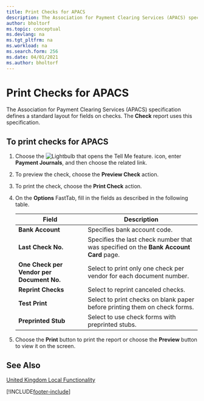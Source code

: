 ```yaml
---
title: Print Checks for APACS
description: The Association for Payment Clearing Services (APACS) specification defines a standard layout for fields on checks in the UK. The Check report uses this specification.
author: bholtorf 
ms.topic: conceptual
ms.devlang: na
ms.tgt_pltfrm: na
ms.workload: na
ms.search.form: 256
ms.date: 04/01/2021
ms.author: bholtorf
---
```

# Print Checks for APACS

The Association for Payment Clearing Services (APACS) specification defines a standard layout for fields on checks. The **Check** report uses this specification.  

## To print checks for APACS  

1.  Choose the ![Lightbulb that opens the Tell Me feature.](../../media/ui-search/search_small.png "Tell me what you want to do") icon, enter **Payment Journals**, and then choose the related link.  
2.  To preview the check, choose the **Preview Check** action.  
3.  To print the check, choose the **Print Check** action.  

4.  On the **Options** FastTab, fill in the fields as described in the following table.  

    |Field|Description|  
    |---------------------------------|---------------------------------------|  
    |**Bank Account**|Specifies bank account code.|  
    |**Last Check No.**|Specifies the last check number that was specified on the **Bank Account Card** page.|  
    |**One Check per Vendor per Document No.**|Select to print only one check per vendor for each document number.|  
    |**Reprint Checks**|Select to reprint canceled checks.|  
    |**Test Print**|Select to print checks on blank paper before printing them on check forms.|  
    |**Preprinted Stub**|Select to use check forms with preprinted stubs.|  

5.  Choose the **Print** button to print the report or choose the **Preview** button to view it on the screen.  

## See Also  
[United Kingdom Local Functionality](united-kingdom-local-functionality.md)


[!INCLUDE[footer-include](../../includes/footer-banner.md)]